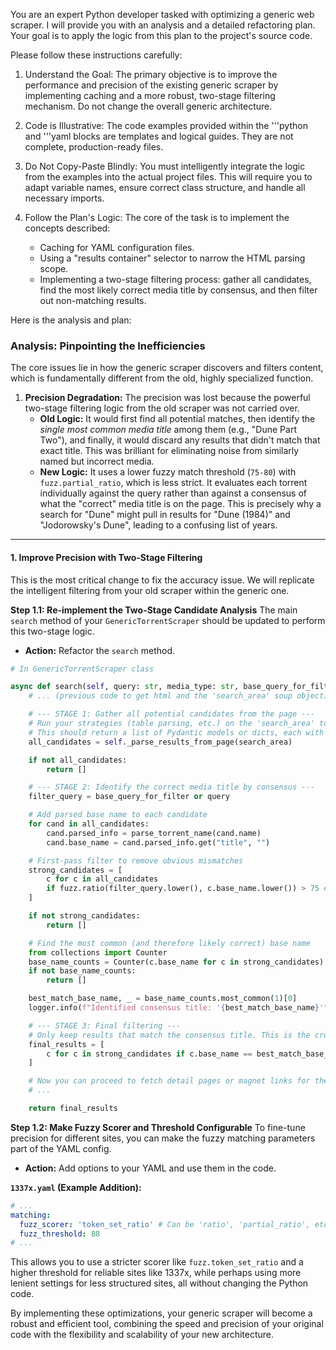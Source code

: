 You are an expert Python developer tasked with optimizing a generic web scraper. I will provide you with an analysis and a detailed refactoring plan. Your goal is to apply the logic from this plan to the project's source code.

Please follow these instructions carefully:

1. Understand the Goal: The primary objective is to improve the performance and precision of the existing generic scraper by implementing caching and a more robust, two-stage filtering mechanism. Do not change the overall generic architecture.

2. Code is Illustrative: The code examples provided within the '''python and '''yaml blocks are templates and logical guides. They are not complete, production-ready files.

3. Do Not Copy-Paste Blindly: You must intelligently integrate the logic from the examples into the actual project files. This will require you to adapt variable names, ensure correct class structure, and handle all necessary imports.

4. Follow the Plan's Logic: The core of the task is to implement the concepts described:
    - Caching for YAML configuration files.
    - Using a "results container" selector to narrow the HTML parsing scope.
    - Implementing a two-stage filtering process: gather all candidates, find the most likely correct media title by consensus, and then filter out non-matching results.

Here is the analysis and plan:

### Analysis: Pinpointing the Inefficiencies

The core issues lie in how the generic scraper discovers and filters content, which is fundamentally different from the old, highly specialized function.

1.  **Precision Degradation:** The precision was lost because the powerful two-stage filtering logic from the old scraper was not carried over.
    *   **Old Logic:** It would first find all potential matches, then identify the *single most common media title* among them (e.g., "Dune Part Two"), and finally, it would discard any results that didn't match that exact title. This was brilliant for eliminating noise from similarly named but incorrect media.
    *   **New Logic:** It uses a lower fuzzy match threshold (`75-80`) with `fuzz.partial_ratio`, which is less strict. It evaluates each torrent individually against the query rather than against a consensus of what the "correct" media title is on the page. This is precisely why a search for "Dune" might pull in results for "Dune (1984)" and "Jodorowsky's Dune", leading to a confusing list of years.

---

#### **1. Improve Precision with Two-Stage Filtering**

This is the most critical change to fix the accuracy issue. We will replicate the intelligent filtering from your old scraper within the generic one.

**Step 1.1: Re-implement the Two-Stage Candidate Analysis**
The main `search` method of your `GenericTorrentScraper` should be updated to perform this two-stage logic.

*   **Action:** Refactor the `search` method.

```python
# In GenericTorrentScraper class

async def search(self, query: str, media_type: str, base_query_for_filter: str | None = None) -> list[TorrentResult]:
    # ... (previous code to get html and the 'search_area' soup object) ...

    # --- STAGE 1: Gather all potential candidates from the page ---
    # Run your strategies (table parsing, etc.) on the 'search_area' to get a list of initial results.
    # This should return a list of Pydantic models or dicts, each with a 'name' field.
    all_candidates = self._parse_results_from_page(search_area)

    if not all_candidates:
        return []

    # --- STAGE 2: Identify the correct media title by consensus ---
    filter_query = base_query_for_filter or query

    # Add parsed base name to each candidate
    for cand in all_candidates:
        cand.parsed_info = parse_torrent_name(cand.name)
        cand.base_name = cand.parsed_info.get("title", "")

    # First-pass filter to remove obvious mismatches
    strong_candidates = [
        c for c in all_candidates
        if fuzz.ratio(filter_query.lower(), c.base_name.lower()) > 75 # Lenient first pass
    ]

    if not strong_candidates:
        return []

    # Find the most common (and therefore likely correct) base name
    from collections import Counter
    base_name_counts = Counter(c.base_name for c in strong_candidates)
    if not base_name_counts:
        return []

    best_match_base_name, _ = base_name_counts.most_common(1)[0]
    logger.info(f"Identified consensus title: '{best_match_base_name}'")

    # --- STAGE 3: Final filtering ---
    # Only keep results that match the consensus title. This is the crucial step.
    final_results = [
        c for c in strong_candidates if c.base_name == best_match_base_name
    ]

    # Now you can proceed to fetch detail pages or magnet links for the 'final_results'
    # ...

    return final_results
```

**Step 1.2: Make Fuzzy Scorer and Threshold Configurable**
To fine-tune precision for different sites, you can make the fuzzy matching parameters part of the YAML config.

*   **Action:** Add options to your YAML and use them in the code.

**`1337x.yaml` (Example Addition):**
```yaml
# ...
matching:
  fuzz_scorer: 'token_set_ratio' # Can be 'ratio', 'partial_ratio', etc.
  fuzz_threshold: 88
# ...
```
This allows you to use a stricter scorer like `fuzz.token_set_ratio` and a higher threshold for reliable sites like 1337x, while perhaps using more lenient settings for less structured sites, all without changing the Python code.

By implementing these optimizations, your generic scraper will become a robust and efficient tool, combining the speed and precision of your original code with the flexibility and scalability of your new architecture.
